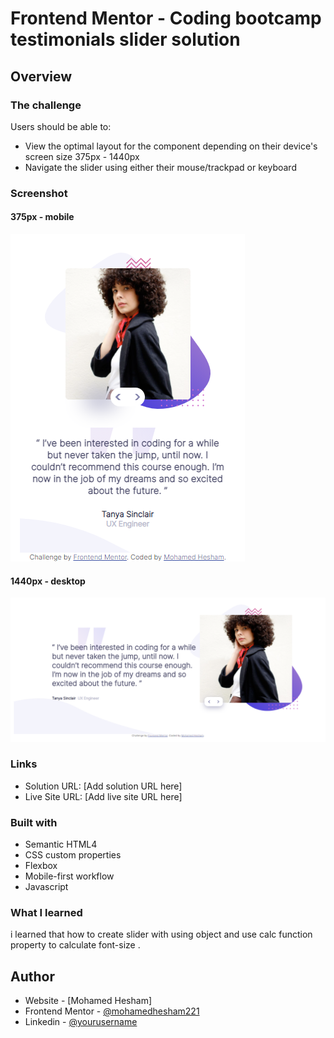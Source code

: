 # Frontend Mentor - Coding bootcamp testimonials slider solution



## Overview

### The challenge

Users should be able to:

- View the optimal layout for the component depending on their device's screen size 375px - 1440px
- Navigate the slider using either their mouse/trackpad or keyboard

### Screenshot

#### 375px - mobile
![](./screenshot-mobile.png)
#### 1440px - desktop
![](./screenshot-desktop.png)


### Links

- Solution URL: [Add solution URL here]
- Live Site URL: [Add live site URL here]


### Built with

- Semantic HTML4
- CSS custom properties
- Flexbox
- Mobile-first workflow
- Javascript

### What I learned

i learned that how to create slider with using object and use calc function property to calculate font-size .

## Author

- Website - [Mohamed Hesham]
- Frontend Mentor - [@mohamedhesham221](https://www.frontendmentor.io/profile/mohamedhesham221)
- Linkedin - [@yourusername](https://www.twitter.com/yourusername)

